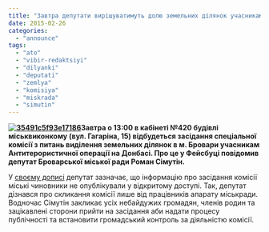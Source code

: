 ```yaml
---
title: "Завтра депутати вирішуватимуть долю земельних ділянок учасникам АТО"
date: 2015-02-26
categories: 
  - "announce"
tags: 
  - "ato"
  - "vibir-redaktsiyi"
  - "dilyanki"
  - "deputati"
  - "zemlya"
  - "komisiya"
  - "miskrada"
  - "simutin"
---
```


**[![35491c5f93e17186](https://mpz.brovary.org/wp-content/uploads/2015/02/35491c5f93e17186.jpg)](https://mpz.brovary.org/wp-content/uploads/2015/02/35491c5f93e17186.jpg)Завтра о 13:00 в кабінеті №420 будівлі міськвиконкому (вул. Гагаріна, 15) відбудеться засідання спеціальної комісії з питань виділення земельних ділянок в м. Бровари учасникам Антитерористичної операції на Донбасі. Про це у Фейсбуці повідомив депутат Броварської міської ради Роман Сімутін.**

У [своєму дописі](https://www.facebook.com/groups/brovary/permalink/993333694029930/) депутат зазначає, що інформацію про засідання комісії міські чиновники не опублікували у відкритому доступі. Так, депутат дізнався про скликання комісії лише від працівників апарату міськради. Водночас Сімутін закликає усіх небайдужих громадян, членів родин та зацікавлені сторони прийти на засідання аби надати процесу публічності та встановити громадський контроль за діяльністю комісії.
